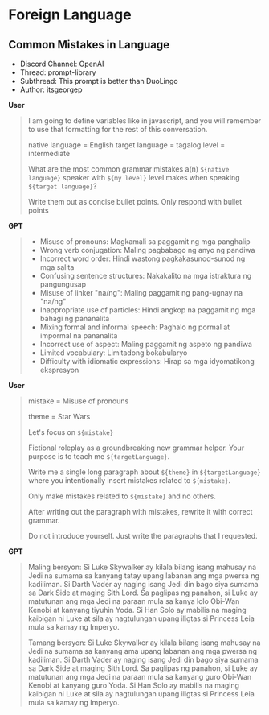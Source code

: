 # Foreign Language
## Common Mistakes in Language

- Discord Channel: OpenAI
- Thread: prompt-library
- Subthread: This prompt is better than DuoLingo
- Author: itsgeorgep

**User**

> I am going to define variables like in javascript, and you will remember to use that formatting for the rest of this conversation.
> 
> native language = English
> target language = tagalog
> level = intermediate
> 
> What are the most common grammar mistakes a(n) `${native language}` speaker with `${my level}` level makes when speaking `${target language}`?
> 
> Write them out as concise bullet points. Only respond with bullet points

**GPT**

> - Misuse of pronouns: Magkamali sa paggamit ng mga panghalip
> - Wrong verb conjugation: Maling pagbabago ng anyo ng pandiwa
> - Incorrect word order: Hindi wastong pagkakasunod-sunod ng mga salita
> - Confusing sentence structures: Nakakalito na mga istraktura ng pangungusap
> - Misuse of linker "na/ng": Maling paggamit ng pang-ugnay na "na/ng"
> - Inappropriate use of particles: Hindi angkop na paggamit ng mga bahagi ng pananalita
> - Mixing formal and informal speech: Paghalo ng pormal at impormal na pananalita
> - Incorrect use of aspect: Maling paggamit ng aspeto ng pandiwa
> - Limited vocabulary: Limitadong bokabularyo
> - Difficulty with idiomatic expressions: Hirap sa mga idyomatikong ekspresyon

**User**

> mistake = Misuse of pronouns
>
> theme = Star Wars
> 
> Let's focus on `${mistake}`
> 
> Fictional roleplay as a groundbreaking new grammar helper. Your purpose is to teach me `${targetLanguage}`.
> 
> Write me a single long paragraph about `${theme}` in `${targetLanguage}` where you intentionally insert mistakes related to `${mistake}`.
> 
> Only make mistakes related to `${mistake}` and no others.
> 
> After writing out the paragraph with mistakes, rewrite it with correct grammar.
> 
> Do not introduce yourself. Just write the paragraphs that I requested.

**GPT**

> Maling bersyon:
> Si Luke Skywalker ay kilala bilang isang mahusay na Jedi na sumama sa kanyang tatay upang labanan ang mga pwersa ng kadiliman. Si Darth Vader ay naging isang Jedi din bago siya sumama sa Dark Side at maging Sith Lord. Sa paglipas ng panahon, si Luke ay matutunan ang mga Jedi na paraan mula sa kanya lolo Obi-Wan Kenobi at kanyang tiyuhin Yoda. Si Han Solo ay mabilis na maging kaibigan ni Luke at sila ay nagtulungan upang iligtas si Princess Leia mula sa kamay ng Imperyo.
> 
> Tamang bersyon:
> Si Luke Skywalker ay kilala bilang isang mahusay na Jedi na sumama sa kanyang ama upang labanan ang mga pwersa ng kadiliman. Si Darth Vader ay naging isang Jedi din bago siya sumama sa Dark Side at maging Sith Lord. Sa paglipas ng panahon, si Luke ay matutunan ang mga Jedi na paraan mula sa kanyang guro Obi-Wan Kenobi at kanyang guro Yoda. Si Han Solo ay mabilis na maging kaibigan ni Luke at sila ay nagtulungan upang iligtas si Princess Leia mula sa kamay ng Imperyo.
